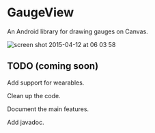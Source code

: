 GaugeView
=========

An Android library for drawing gauges on Canvas.


![screen shot 2015-04-12 at 06 03 58](https://cloud.githubusercontent.com/assets/3107367/7104368/098ac554-e0db-11e4-9e79-5c9c0e2085cf.png)


TODO (coming soon)
------------------

Add support for wearables.

Clean up the code.

Document the main features.

Add javadoc.
